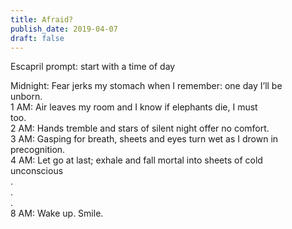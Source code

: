 ```yaml
---
title: Afraid?
publish_date: 2019-04-07
draft: false
---
```


Escapril prompt: start with a time of day

Midnight: Fear jerks my stomach when I remember: one day I’ll be  
unborn.  
1 AM: Air leaves my room and I know if elephants die, I must  
too.  
2 AM: Hands tremble and stars of silent night offer no comfort.  
3 AM: Gasping for breath, sheets and eyes turn wet as I drown in precognition.  
4 AM: Let go at last; exhale and fall mortal into sheets of cold  
unconscious  
.  
.  
.  
8 AM: Wake up. Smile.  
